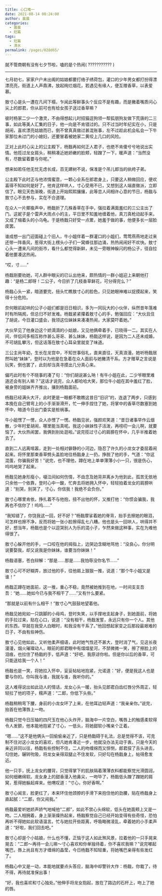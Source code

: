 ```yaml
---
title: 心口难一
date: 2021-08-14 00:24:00
author: 晨晨
categories: 
  - 晨晨
  - 短篇
tags: 
  - 短篇
  - 清水
permalink: /pages/028d65/
---
```


就不管商朝有没有七夕节啦，嗑的是个热闹( ??????????? )

<!-- more -->

---

七月初七，家家户户未出阁的姑娘都要打络子绣荷包，灌口的少年男女都打扮得漂漂亮亮，街道上人声鼎沸，放起绚烂烟花，若遇见有缘人，便互赠香草，以表爱慕。

敖寸心是头一遭在凡间下榻，乍闻此等鲜事头个反应不是有趣，而是撇着嘴质问心尖上的郎君，你从前可也有给女孩子送过香草嘛？

彼时杨家二少一个激灵，不由得想起儿时招猫逗狗领一帮狐朋狗友做下荒唐的二三事，如此等美人汇集的日子，他一向是不肯错过的。只不过当时年纪实在小，只是胡闹，喜欢漂亮姑娘而已，倒不曾真真做过甚混账事，左不过趁此机会私会一下牛家那位未过门的小媳妇，还要冒着被她家二黄咬上几口的风险。

正对上此时心尖上的公主殿下，杨戬再如何正人君子，也绝不肯傻兮兮地说出实情。他揽过龙女肩头，稍稍凑近她娇嫩的脸颊，轻蹭了一下，暖声道：“当然没有，尽数留着要与你呢。”

想来如若任他无忧无虑长成，百无建树不说，保准是个吊儿郎当的纨绔子弟。

公主殿下此时正与他浓情蜜意，一颗心全系在郎君身上，只要这人稍做回应，便欢喜得不知如何是好了。他肯这样哄人，寸心受用不已，又想到这人端直做派，立即信了。眼见天色渐晚，街道上开始熙熙攘攘，此等恋人间相许心意的节日，杨戬与敖寸心不去参与，实在不合道理。

在众人一片揶揄声中，杨戬折了几株香草在手中，强拉着满面羞红的三公主出了门。这妮子是个雷声大雨点小的主，平日里不知羞地缠着他，真刀真枪动起手来，又成了缩着头的小乌龟。于是杨戬只好受一点累，她羞于做的事，他便多长一层脸皮罢。

谁成想一出门迎面碰上个旧人，牛小姐伴着一群灌口的小姐们，莺莺燕燕地走过来还带一阵香风，惹得大街上楞头小子们一窝蜂往那边涌，热热闹闹好不欢快。敖寸心头一遭来凡间的街市，看什么都觉得新鲜，未见一旁眼神躲闪的杨公子，径自拉着他要凑这热闹。

“哎，寸……”

杨戬刚要劝她，可人群中眼尖的已认出他来，颇热情的一群小姐迎上来朝他打趣：“是杨二郎呀！二公子，今日折了几枝香草鲜花，可分得完么？”

杨戬心头一紧，暗道要完，扭头忙瞧敖寸心的脸色，只见她眼神难以捉摸起来，笑得十分危险。

奈何眼前起哄的公子小姐们都是旧日相识，多为一同玩大的小伙伴，纵然昔年落难时有所隔阂，但总归不好发难。杨戬紧紧攥着敖寸心的手，勉强回应：“大伙且住了胡说，今日灌口盛会，我领这位妹妹来凑凑热闹，大家莫吓着她。”

大伙早见了他身边这个娇滴滴的小姑娘，又见他俩牵着手，已晓得一二。其实在人间，伴侣间多相互称作甚么哥哥、甚么妹妹，杨戬这样说，是因为二人还未成婚，不可胡乱攀污，但这话落在敖寸心耳朵里就变了味道。

三公主尚年幼，生长在龙宫中，不知世事俗礼，直来直往，天真浪漫。她听杨戬居然叫她“妹妹”，登时以为他是在急着在众人面前与她撇清干系。方才赠草之言说是玩笑，倒也罢了，此刻却当真寻摸出几分真心来。

偏巧此时有个不晓事的凑了句：“你们胡说甚么呐！有牛小姐在此，二少爷眼里难道还会有别人嘛？”这话才说完，众人都哈哈大笑，那位牛小姐在其中羞红了脸，被身旁的姐妹齐齐推出，攘到杨戬面前。

杨戬已经满头大汗，此时更是一眼都不敢瞧这昔日“旧识”的，连退了两步，只感到本挽在自己臂弯上的小手渐渐滑开，忙一伸手捏住了她，将掌中的香草尽数塞到她怀中，暗道今日出门委实是桩祸事。

牛小姐愣了一愣，众人亦愣了一愣。杨戬见状，强颜欢笑道：“昔日诸事早作云烟散，少年时爱胡闹，哪里能当真呢。我这小妹妹性子活泼，再唠叨一会儿啊，就要恼了。大伙热闹罢，我俩到别处逛啦。”说完揽过寸心的肩膀在怀中，几乎半推着她去了。

直到二人远离喧嚣，走到一处相对僻静的小河边，隐忍了许久的小龙女才委屈着闹起来。将怀里那束香草劈头盖脸地往杨戬身上一扔，挣脱了他的手，气道：“你这混蛋，你骗我好苦！”说完，也不理他，蹲在地上单单薄薄小小一只，很是伤心，呜呜地哭了起来。

杨戬见她身形瘦小，啜泣间如何伤情，不由念及她背井离乡为他到此，孤苦无依地只余他一个依靠，登时心中一酸，忙奔去将她拥入怀中，轻轻拍着龙女的肩膀哄道：“别哭，别哭了，寸心，你信我！我绝不会负你。”

敖寸心哪里肯依，挣扎着不与他抱，扭不出他的怀，又推打他：“你惯会骗我，我再也不信你了！呜呜……”

“我知错了，你饶我这一回，好不好？”杨戬摩挲着她的脊背，抬手去擦她的眼泪，可怎样也擦不净，反而将她一张小脸擦得乱七八糟。他也是头一回哄人，哄得并不好，想当年，杨戬也是个以逗哭别人为乐的混小子，乍然来做这种事，实在为难他得很了。

敖寸心躲开他的手，一口咬在他的拇指上，边哭边含糊地骂他：“没良心，你分明说要娶我，却又说我是你妹妹，谁要当你妹妹！”

杨戬语塞，苍白辩解：“那是……那是……我怕辱没你名节……”

敖寸心可不好糊弄，放过他的手，往他肩上狠狠一推，说道：“那个牛小姐又是谁！”

杨戬正蹲在她面前，这一推，重心不稳，竟然被她推到在地，一时间支支吾吾：“她……她如今已与我不相干了……”又有什么要紧。

“那就是以前有什么相干！”敖寸心气鼓鼓地望着他。

杨戬见她宛如一只跳脚的小母鸡，登时失笑，以手撑地支起身子，到她面前，将她的手拉过来，贴在心口，说道：“没有相干，杨戬发誓，永远只有你一个人。其他的东西，早就在我受人白眼时，和我没有干系了。”他回想起家变之后那段最艰难的日子，不由有些神伤。

敖寸心见他如此，又听他柔声细语，此时她气性还不甚大，登时消了气，见这长夜漫漫，烟火璀璨动人，眼前的郎君眼中有熠熠星河，不禁微微一笑，擦了擦脸上的泪痕，也拉住了杨戬的手，低声道：“好吧，我原谅你啦。但是你以后的香草，可只能送给我一个人！”

杨戬也是一笑，将她拉入怀中，妥妥帖帖地抱紧，允诺道：“好，便是我这人也是要与你的。你叫我与谁，我就与谁，我听你的。”

这人难得说出如此动人的情话，龙女心头一暖，抬头见郎君白齿红唇分外周正，轻轻拉了他的项子，糯声道：“二郎，你低下头些。”

杨戬稍稍弯下腰，身前的小龙女环了上来，在他耳边轻声道：“我亲亲你。”说完，抬首在他薄唇上一吻。

杨戬只觉今日压轴的四尺玉在他心头炸开，脑海中一片空白，嘴唇上的触感柔软得令人发颤，他本能地抱紧了寸心，一低头，将她甜软小嘴亲个正着。

“嗯……”这不是他俩头一回偷偷亲近了，只是杨戬碍于礼法，总是觉得不该，可克制不住对这小龙女的喜欢，但凡她肯凑近一步，他就没办法无动于衷。只是今天的亲近非同以往，杨戬有些控制不住，二人的吻缠绵而又悱恻，郎君探了舌头进去，勾住她，辗转吮吸，将龙女亲得双腿止不住发软，只好勾在杨戬身上，帖得愈发近。

他一只手，抚上龙女的腰背，只觉得掌下的肌肤隔着薄薄衣料都能察觉光滑圆润，如何细嫩绵软。龙女身上的甜香漫入他鼻尖，一吻毕了，杨戬低头蹭了蹭她的肩窝，惹得她躲起痒来。他喟叹道：“寸心，你好香啊。”

敖寸心闻言，脸更红了，本来环住他颈脖的手滑下来抱住他的劲腰，贴在杨戬身上直起腻：“二郎，你又闹我。”

杨戬最爱听她娇声娇气地喊他“二郎”，如此不禁心头绵软，低头在她面颊上又是一吻。二人相拥着，身上渐渐燥热起来，杨戬察觉自己已经开始变得有些奇怪，恐怕再听不得她如此软语温言。忙与她拉开些距离，呼吸略微凌乱，牵着她的小手柔声道：“好啦，我们回去吧。”

敖寸心却是个小姑娘，什么也不懂，正恼于这人如此煞风景，拉着他的一只手晃来晃去：“二郎～再待一会儿嘛～寸心喜欢和你单独待着，你不喜欢我嘛？”说完嘟起嘴巴，唇上尚且有方才缠绵的晶莹，今日杨戬不知轻重，将她嘴巴亲得有些发红了。

杨戬心中又是一动，本能地就要点头答应，脑海中却警铃大作：杨戬，你栽了，待不得，再待就准保出事！

“好，我也喜欢和寸心独处。”他伸手将龙女抱起，放在了路边的石杆上，吻上了她的唇。
